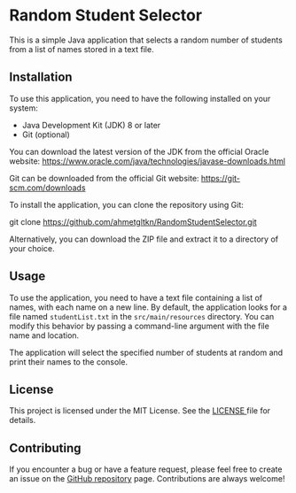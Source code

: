 # Random Student Selector

This is a simple Java application that selects a random number of students from a list of names stored in a text file.

## Installation

To use this application, you need to have the following installed on your system:

- Java Development Kit (JDK) 8 or later
- Git (optional)

You can download the latest version of the JDK from the official Oracle website:
https://www.oracle.com/java/technologies/javase-downloads.html

Git can be downloaded from the official Git website:
https://git-scm.com/downloads


To install the application, you can clone the repository using Git:

git clone https://github.com/ahmetgltkn/RandomStudentSelector.git

Alternatively, you can download the ZIP file and extract it to a directory of your choice.

## Usage

To use the application, you need to have a text file containing a list of names, with each name on a new line. By default, the application looks for a file named `studentList.txt` in the `src/main/resources` directory. You can modify this behavior by passing a command-line argument with the file name and location.



The application will select the specified number of students at random and print their names to the console.

## License

This project is licensed under the MIT License. See the <a href="https://github.com/ahmetgltkn/RandomStudentSelector/blob/main/LICENSE"> LICENSE </a> file for details.

## Contributing

If you encounter a bug or have a feature request, please feel free to create an issue on the <a href="https://github.com/ahmetgltkn/RandomStudentSelector">GitHub repository</a> page. Contributions are always welcome!